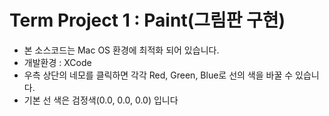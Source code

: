 # Term Project 1 : Paint(그림판 구현)
- 본 소스코드는 Mac OS 환경에 최적화 되어 있습니다.
- 개발환경 : XCode
- 우측 상단의 네모를 클릭하면 각각 Red, Green, Blue로 선의 색을 바꿀 수 있습니다.
- 기본 선 색은 검정색(0.0, 0.0, 0.0) 입니다

